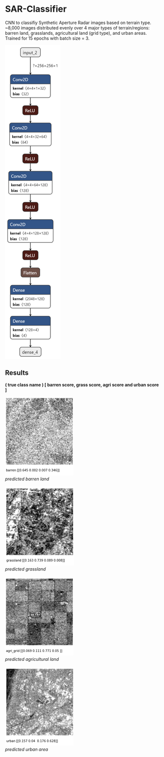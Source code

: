 # SAR-Classifier
CNN to classifiy Synthetic Aperture Radar images based on terrain type.<br />
~8,000 images distributed evenly over 4 major types of terrain/regions: barren land, grasslands, agricultural land (grid type), and urban areas.<br />
Trained for 15 epochs with batch size = 3.

![classifier](Images/sar_classifier.png)<br />

## Results

**( true class name ) [ barren score, grass score, agri score and urban score ]**

![barren](Images/barren.png)<br />
*predicted barren land*<br /><br />
![grass](Images/grass.png)<br />
*predicted grassland*<br /><br />
![agri](Images/agri.png)<br />
*predicted agricultural land*<br /><br />
![urban](Images/urban.png)<br />
*predicted urban area*<br /><br />
